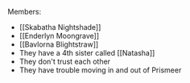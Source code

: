 Members:
- [[Skabatha Nightshade]]
- [[Enderlyn Moongrave]]
- [[Bavlorna Blightstraw]]
- They have a 4th sister called [[Natasha]]
- They don't trust each other 
- They have trouble moving in and out of Prismeer